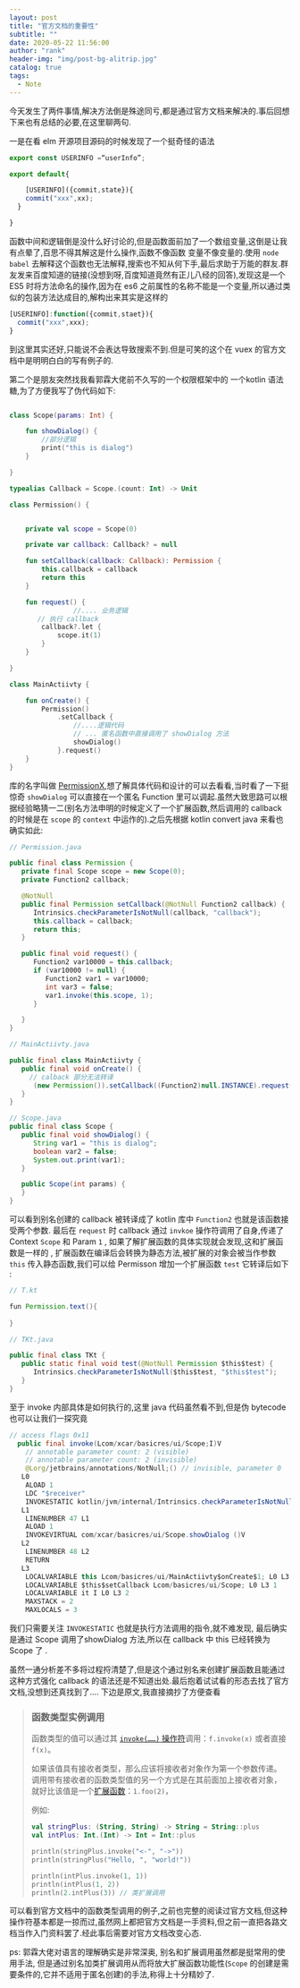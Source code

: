 ```yaml
---
layout: post
title: "官方文档的重要性"
subtitle: ""
date: 2020-05-22 11:56:00
author: "rank"
header-img: "img/post-bg-alitrip.jpg"
catalog: true
tags:
  - Note
---
```




今天发生了两件事情,解决方法倒是殊途同亏,都是通过官方文档来解决的.事后回想下来也有总结的必要,在这里聊两句.

一是在看 elm 开源项目源码的时候发现了一个挺奇怪的语法

``` javascript
export const USERINFO =“userInfo”;

export default{

 	[USERINFO]({commit,state}){
    commit("xxx",xx);
  }

}

```

函数中间和逻辑倒是没什么好讨论的,但是函数面前加了一个数组变量,这倒是让我有点晕了,百思不得其解这是什么操作,函数不像函数 变量不像变量的.使用 `node` `babel` 去解释这个函数也无法解释,搜索也不知从何下手,最后求助于万能的群友.群友发来百度知道的链接(没想到呀,百度知道竟然有正儿八经的回答),发现这是一个 ES5 时将方法命名的操作,因为在 es6 之前属性的名称不能是一个变量,所以通过类似的包装方法达成目的,解构出来其实是这样的

```javascript
[USERINFO]:function({commit,staet}){
  commit("xxx",xxx);
}
```

到这里其实还好,只能说不会表达导致搜索不到.但是可笑的这个在 vuex 的官方文档中是明明白白的写有例子的.



第二个是朋友突然找我看郭霖大佬前不久写的一个权限框架中的 一个kotlin 语法糖,为了方便我写了伪代码如下:

```kotlin

class Scope(params: Int) {

    fun showDialog() {
        //部分逻辑
        print("this is dialog")
    }

}

typealias Callback = Scope.(count: Int) -> Unit

class Permission() {


    private val scope = Scope(0)

    private var callback: Callback? = null

    fun setCallback(callback: Callback): Permission {
        this.callback = callback
        return this
    }

    fun request() {
				//.... 业务逻辑
       // 执行 callback
        callback?.let {
            scope.it(1)
        }
    }

}

class MainActiivty {

    fun onCreate() {
        Permission()
            .setCallback {
                //....逻辑代码
                // ... 匿名函数中直接调用了 showDialog 方法
                showDialog()
            }.request()
    }
}
```

库的名字叫做 [PermissionX](https://github.com/guolindev/PermissionX),想了解具体代码和设计的可以去看看,当时看了一下挺惊奇 `showDialog` 可以直接在一个匿名 Function 里可以调起.虽然大致思路可以根据经验略猜一二(别名方法申明的时候定义了一个扩展函数,然后调用的 callback 的时候是在 `scope` 的 `context` 中运作的).之后先根据 kotlin convert java 来看也确实如此:

```java
// Permission.java

public final class Permission {
   private final Scope scope = new Scope(0);
   private Function2 callback;

   @NotNull
   public final Permission setCallback(@NotNull Function2 callback) {
      Intrinsics.checkParameterIsNotNull(callback, "callback");
      this.callback = callback;
      return this;
   }

   public final void request() {
      Function2 var10000 = this.callback;
      if (var10000 != null) {
         Function2 var1 = var10000;
         int var3 = false;
         var1.invoke(this.scope, 1);
      }

   }
}

// MainActiivty.java

public final class MainActiivty {
   public final void onCreate() {
     // calback 部分无法转译
      (new Permission()).setCallback((Function2)null.INSTANCE).request();
   }
}

// Scope.java
public final class Scope {
   public final void showDialog() {
      String var1 = "this is dialog";
      boolean var2 = false;
      System.out.print(var1);
   }

   public Scope(int params) {
   }
}
```

可以看到别名创建的 callback 被转译成了  kotlin 库中 `Function2` 也就是该函数接受两个参数. 最后在 `request` 时 callback 通过 `invkoe` 操作符调用了自身,传递了 Context `Scope` 和 Param `1`  , 如果了解扩展函数的具体实现就会发现,这和扩展函数是一样的 , 扩展函数在编译后会转换为静态方法,被扩展的对象会被当作参数 `this` 传入静态函数,我们可以给 Permisson 增加一个扩展函数 `test` 它转译后如下 :

```java
// T.kt

fun Permission.text(){
  
}

// TKt.java

public final class TKt {
   public static final void test(@NotNull Permission $this$test) {
      Intrinsics.checkParameterIsNotNull($this$test, "$this$test");
   }
}
```

至于 invoke 内部具体是如何执行的,这里 java 代码虽然看不到,但是伪 bytecode 也可以让我们一探究竟

```java
// access flags 0x11
  public final invoke(Lcom/xcar/basicres/ui/Scope;I)V
    // annotable parameter count: 2 (visible)
    // annotable parameter count: 2 (invisible)
    @Lorg/jetbrains/annotations/NotNull;() // invisible, parameter 0
   L0
    ALOAD 1
    LDC "$receiver"
    INVOKESTATIC kotlin/jvm/internal/Intrinsics.checkParameterIsNotNull (Ljava/lang/Object;Ljava/lang/String;)V
   L1
    LINENUMBER 47 L1
    ALOAD 1
    INVOKEVIRTUAL com/xcar/basicres/ui/Scope.showDialog ()V
   L2
    LINENUMBER 48 L2
    RETURN
   L3
    LOCALVARIABLE this Lcom/basicres/ui/MainActiivty$onCreate$1; L0 L3 0
    LOCALVARIABLE $this$setCallback Lcom/basicres/ui/Scope; L0 L3 1
    LOCALVARIABLE it I L0 L3 2
    MAXSTACK = 2
    MAXLOCALS = 3
```

 我们只需要关注 `INVOKESTATIC` 也就是执行方法调用的指令,就不难发现, 最后确实是通过 Scope 调用了showDialog 方法,所以在 callback 中 this 已经转换为 Scope 了 .

虽然一通分析差不多将过程捋清楚了,但是这个通过别名来创建扩展函数且能通过这种方式强化 callback 的语法还是不知道出处.最后抱着试试看的形态去找了官方文档,没想到还真找到了.... 下边是原文,我直接摘抄了方便查看

> ### 函数类型实例调用
>
> 函数类型的值可以通过其 [`invoke(……)` 操作符](https://www.kotlincn.net/docs/reference/operator-overloading.html#invoke)调用：`f.invoke(x)` 或者直接 `f(x)`。
>
> 如果该值具有接收者类型，那么应该将接收者对象作为第一个参数传递。 调用带有接收者的函数类型值的另一个方式是在其前面加上接收者对象， 就好比该值是一个[扩展函数](https://www.kotlincn.net/docs/reference/extensions.html)：`1.foo(2)`，
>
> 例如:
>
> ```kotlin
> val stringPlus: (String, String) -> String = String::plus
> val intPlus: Int.(Int) -> Int = Int::plus
> 
> println(stringPlus.invoke("<-", "->"))
> println(stringPlus("Hello, ", "world!")) 
> 
> println(intPlus.invoke(1, 1))
> println(intPlus(1, 2))
> println(2.intPlus(3)) // 类扩展调用
> 
> ```

可以看到官方文档中的函数类型调用的例子,之前也完整的阅读过官方文档,但这种操作符基本都是一掠而过,虽然网上都把官方文档是一手资料,但之前一直把各路文档当作入门资料罢了.经此事后需要对官方文档改变心态.

ps: 郭霖大佬对语言的理解确实是非常深奥, 别名和扩展调用虽然都是挺常用的使用手法, 但是通过别名加类扩展调用从而将放大扩展函数功能性(`Scope` 的创建是需要条件的,它并不适用于匿名创建)的手法,称得上十分精妙了.

